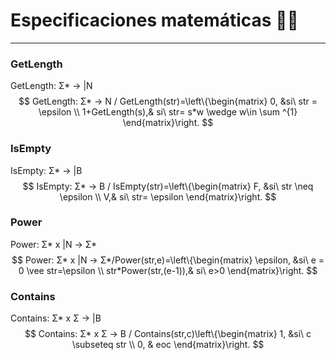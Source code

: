 # Especificaciones matemáticas 📝🔢

------



### GetLength

GetLength: Σ* → |N
$$
GetLength: Σ* → N / GetLength(str)=\left\{\begin{matrix}
0, &si\ str = \epsilon \\
1+GetLength(s),& si\ str= s*w \wedge  w\in \sum ^{1}
\end{matrix}\right.
$$


### IsEmpty

IsEmpty: Σ* → |B
$$
IsEmpty: Σ* → B / IsEmpty(str)=\left\{\begin{matrix}
F, &si\ str \neq  \epsilon \\
V,& si\ str= \epsilon
\end{matrix}\right.
$$


### Power

Power: Σ* x |N → Σ*
$$
Power: Σ* x |N → Σ*/Power(str,e)=\left\{\begin{matrix}
\epsilon, &si\ e = 0 \vee str=\epsilon \\
str*Power(str,(e-1)),& si\ e>0
\end{matrix}\right.
$$


### Contains

Contains: Σ* x Σ → |B
$$
Contains: Σ* x Σ → B / Contains(str,c)\left\{\begin{matrix}
1, &si\ c  \subseteq str \\
0, & eoc
\end{matrix}\right.
$$
